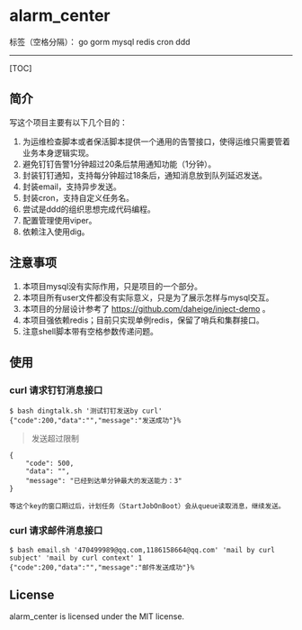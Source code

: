 # alarm_center
标签（空格分隔）： go gorm mysql redis cron ddd

---
[TOC]
##  简介
写这个项目主要有以下几个目的：

1. 为运维检查脚本或者保活脚本提供一个通用的告警接口，使得运维只需要管着业务本身逻辑实现。
2. 避免钉钉告警1分钟超过20条后禁用通知功能（1分钟）。
3. 封装钉钉通知，支持每分钟超过18条后，通知消息放到队列延迟发送。
4. 封装email，支持异步发送。
5. 封装cron，支持自定义任务名。
6. 尝试是ddd的组织思想完成代码编程。
7. 配置管理使用viper。
8. 依赖注入使用dig。

## 注意事项
1. 本项目mysql没有实际作用，只是项目的一个部分。
2. 本项目所有user文件都没有实际意义，只是为了展示怎样与mysql交互。
3. 本项目的分层设计参考了 https://github.com/daheige/inject-demo 。
4. 本项目强依赖redis；目前只实现单例redis，保留了哨兵和集群接口。
5. 注意shell脚本带有空格参数传递问题。

## 使用
### curl 请求钉钉消息接口

```shell
$ bash dingtalk.sh '测试钉钉发送by curl'
{"code":200,"data":"","message":"发送成功"}%       
```

> 发送超过限制

```
{
    "code": 500,
    "data": "",
    "message": "已经到达单分钟最大的发送能力：3"
}
```
```
等这个key的窗口期过后，计划任务（StartJobOnBoot）会从queue读取消息，继续发送。
```

### curl 请求邮件消息接口

```
$ bash email.sh '470499989@qq.com,1186158664@qq.com' 'mail by curl subject' 'mail by curl context' 1 
{"code":200,"data":"","message":"邮件发送成功"}%   
```

## License
alarm_center is licensed under the MIT license.